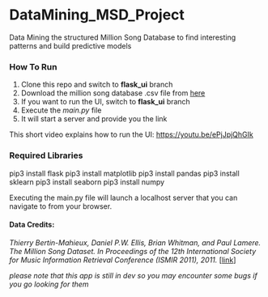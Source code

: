 # DataMining_MSD_Project
Data Mining the structured Million Song Database to find interesting patterns and build predictive models

### How To Run
1. Clone this repo and switch to **flask_ui** branch
2. Download the million song database .csv file from [here](https://1drv.ms/u/s!AiDMfUR-ihQ-jLNTWnnC0MjwmbEn9w?e=jRZXeP)
3. If you want to run the UI, switch to **flask_ui** branch
4. Execute the *main.py* file
5. It will start a server and provide you the link

This short video explains how to run the UI:
https://youtu.be/ePjJpjQhGIk

### Required Libraries
pip3 install flask
pip3 install matplotlib
pip3 install pandas
pip3 install sklearn
pip3 install seaborn
pip3 install numpy


Executing the main.py file will launch a localhost server that you can navigate to from your browser.



#### Data Credits:
*Thierry Bertin-Mahieux, Daniel P.W. Ellis, Brian Whitman, and Paul Lamere. 
The Million Song Dataset. In Proceedings of the 12th International Society
for Music Information Retrieval Conference (ISMIR 2011), 2011.* [[link](http://www.columbia.edu/~tb2332/Papers/ismir11.pdf)]



*please note that this app is still in dev so you may encounter some bugs if you go looking for them*
